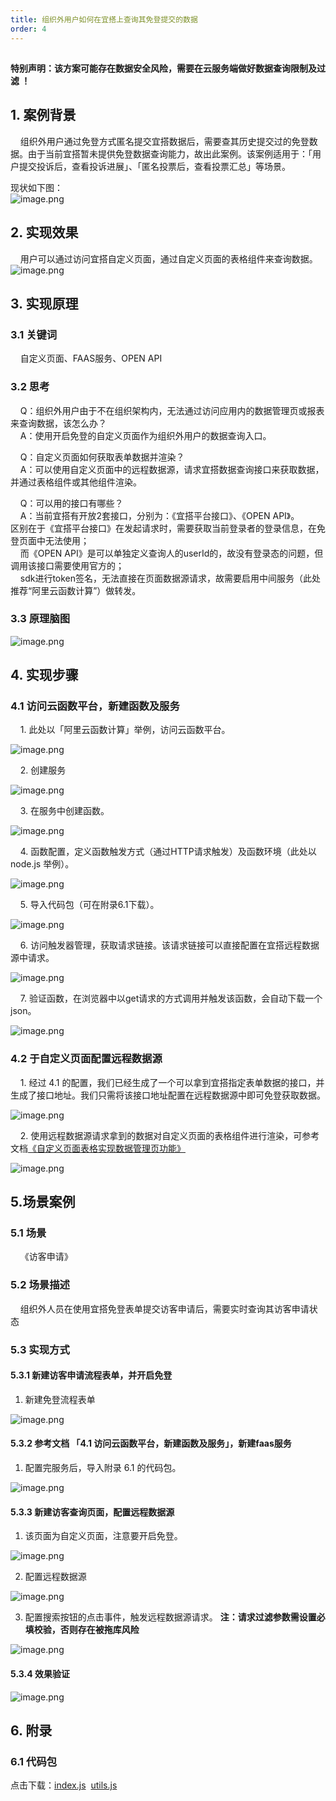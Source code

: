 ```yaml
---
title: 组织外用户如何在宜搭上查询其免登提交的数据
order: 4
---
```


## 
**特别声明：该方案可能存在数据安全风险，需要在云服务端做好数据查询限制及过滤 ！**

## 1. 案例背景
&nbsp;&nbsp;&nbsp;&nbsp;组织外用户通过免登方式匿名提交宜搭数据后，需要查其历史提交过的免登数据。由于当前宜搭暂未提供免登数据查询能力，故出此案例。该案例适用于：「用户提交投诉后，查看投诉进展」、「匿名投票后，查看投票汇总」等场景。

现状如下图：<br />![image.png](https://img.alicdn.com/imgextra/i3/O1CN01zsSRdk1RlCgLASzx8_!!6000000002151-2-tps-1198-476.png)

## 2. 实现效果
&nbsp;&nbsp;&nbsp;&nbsp;用户可以通过访问宜搭自定义页面，通过自定义页面的表格组件来查询数据。<br />![image.png](https://img.alicdn.com/imgextra/i4/O1CN01uTpoYY1ocG6xGYVDe_!!6000000005245-2-tps-1350-490.png)
## 3. 实现原理
### 3.1 关键词
&nbsp;&nbsp;&nbsp;&nbsp;自定义页面、FAAS服务、OPEN API

### 3.2 思考
&nbsp;&nbsp;&nbsp;&nbsp;Q：组织外用户由于不在组织架构内，无法通过访问应用内的数据管理页或报表来查询数据，该怎么办？<br />&nbsp;&nbsp;&nbsp;&nbsp;A：使用开启免登的自定义页面作为组织外用户的数据查询入口。

&nbsp;&nbsp;&nbsp;&nbsp;Q：自定义页面如何获取表单数据并渲染？<br />&nbsp;&nbsp;&nbsp;&nbsp;A：可以使用自定义页面中的远程数据源，请求宜搭数据查询接口来获取数据，并通过表格组件或其他组件渲染。

&nbsp;&nbsp;&nbsp;&nbsp;Q：可以用的接口有哪些？<br />&nbsp;&nbsp;&nbsp;&nbsp;A：当前宜搭有开放2套接口，分别为：《宜搭平台接口》、《OPEN API》。<br />区别在于《宜搭平台接口》在发起请求时，需要获取当前登录者的登录信息，在免登页面中无法使用；<br />&nbsp;&nbsp;&nbsp;&nbsp;而《OPEN API》是可以单独定义查询人的userId的，故没有登录态的问题，但调用该接口需要使用官方的；<br />&nbsp;&nbsp;&nbsp;&nbsp;sdk进行token签名，无法直接在页面数据源请求，故需要启用中间服务（此处推荐“阿里云函数计算”）做转发。

### 3.3 原理脑图
![image.png](https://img.alicdn.com/imgextra/i4/O1CN01ZPpEkE1DsA4yjuRBI_!!6000000000271-2-tps-1350-647.png)
## 4. 实现步骤

### 4.1 访问云函数平台，新建函数及服务

&nbsp;&nbsp;&nbsp;&nbsp;1. 此处以「阿里云函数计算」举例，访问云函数平台。

![image.png](https://img.alicdn.com/imgextra/i1/O1CN01gM0lyA1qxu3nd6cGt_!!6000000005563-2-tps-1350-707.png)

&nbsp;&nbsp;&nbsp;&nbsp;2. 创建服务

![image.png](https://img.alicdn.com/imgextra/i2/O1CN01OT3KVo1cYnjUtiuUz_!!6000000003613-2-tps-1350-711.png)

&nbsp;&nbsp;&nbsp;&nbsp;3. 在服务中创建函数。

![image.png](https://img.alicdn.com/imgextra/i4/O1CN01hY8fY724eZyERctJW_!!6000000007416-2-tps-1350-659.png)

&nbsp;&nbsp;&nbsp;&nbsp;4. 函数配置，定义函数触发方式（通过HTTP请求触发）及函数环境（此处以node.js 举例）。

![image.png](https://img.alicdn.com/imgextra/i2/O1CN01v5cjF025NvBFi6bjg_!!6000000007515-2-tps-1350-788.png)

&nbsp;&nbsp;&nbsp;&nbsp;5. 导入代码包（可在附录6.1下载）。

![image.png](https://img.alicdn.com/imgextra/i2/O1CN01dSvwn21V5IucA3U9U_!!6000000002601-2-tps-1350-708.png)

&nbsp;&nbsp;&nbsp;&nbsp;6. 访问触发器管理，获取请求链接。该请求链接可以直接配置在宜搭远程数据源中请求。

![image.png](https://img.alicdn.com/imgextra/i3/O1CN01NQjyKE1Q69ZPDgWbT_!!6000000001926-2-tps-1350-746.png)

&nbsp;&nbsp;&nbsp;&nbsp;7. 验证函数，在浏览器中以get请求的方式调用并触发该函数，会自动下载一个json。

![image.png](https://img.alicdn.com/imgextra/i2/O1CN01JdgvNP1KT9lTpR5Sx_!!6000000001164-2-tps-1350-827.png)
### 4.2 于自定义页面配置远程数据源

&nbsp;&nbsp;&nbsp;&nbsp;1. 经过 4.1 的配置，我们已经生成了一个可以拿到宜搭指定表单数据的接口，并生成了接口地址。我们只需将该接口地址配置在远程数据源中即可免登获取数据。

![image.png](https://img.alicdn.com/imgextra/i1/O1CN01bpB1Cj1I9nnZwHZWd_!!6000000000851-2-tps-1350-770.png)

&nbsp;&nbsp;&nbsp;&nbsp;2. 使用远程数据源请求拿到的数据对自定义页面的表格组件进行渲染，可参考文档[《自定义页面表格实现数据管理页功能》](https://www.yuque.com/yida/subject/vswqzz)

![image.png](https://img.alicdn.com/imgextra/i4/O1CN01Dr8j3z1SdhoOrx5I9_!!6000000002270-2-tps-1350-633.png)

## 5.场景案例
### 5.1 场景
&nbsp;&nbsp;&nbsp;&nbsp;《访客申请》
### 5.2 场景描述
&nbsp;&nbsp;&nbsp;&nbsp;组织外人员在使用宜搭免登表单提交访客申请后，需要实时查询其访客申请状态

### 5.3 实现方式
#### 5.3.1 新建访客申请流程表单，并开启免登

1. 新建免登流程表单

![image.png](https://img.alicdn.com/imgextra/i3/O1CN01aAYqaJ20x7XfRs0jW_!!6000000006915-2-tps-1350-712.png)

#### 5.3.2 参考文档 「4.1 访问云函数平台，新建函数及服务」，新建faas服务

1. 配置完服务后，导入附录 6.1 的代码包。

![image.png](https://img.alicdn.com/imgextra/i3/O1CN01T3xICp1jD0Bw9gJyO_!!6000000004513-2-tps-1350-660.png)

#### 5.3.3 新建访客查询页面，配置远程数据源

1. 该页面为自定义页面，注意要开启免登。

![image.png](https://img.alicdn.com/imgextra/i4/O1CN01AdsYRm1vCL0IiPKaW_!!6000000006136-2-tps-1350-393.png)

2. 配置远程数据源

![image.png](https://img.alicdn.com/imgextra/i1/O1CN01mt3j801lSEasheHjn_!!6000000004817-2-tps-1350-709.png)

3. 配置搜索按钮的点击事件，触发远程数据源请求。 **注：请求过滤参数需设置必填校验，否则存在被拖库风险**

![image.png](https://img.alicdn.com/imgextra/i1/O1CN01C3Rgol1kTJuvHbL0T_!!6000000004684-2-tps-1350-710.png)


#### 5.3.4 效果验证
![image.png](https://img.alicdn.com/imgextra/i1/O1CN01vx22D71HP5OhwA210_!!6000000000749-2-tps-1350-490.png)
## 6. 附录
### 6.1 代码包
点击下载：[index.js](https://www.yuque.com/attachments/yuque/0/2022/js/400515/1647851258784-f31fff54-6e99-4b8d-a881-0bfd784567e8.js?_lake_card=%7B%22src%22%3A%22https%3A%2F%2Fwww.yuque.com%2Fattachments%2Fyuque%2F0%2F2022%2Fjs%2F400515%2F1647851258784-f31fff54-6e99-4b8d-a881-0bfd784567e8.js%22%2C%22name%22%3A%22index.js%22%2C%22size%22%3A7516%2C%22type%22%3A%22text%2Fjavascript%22%2C%22ext%22%3A%22js%22%2C%22status%22%3A%22done%22%2C%22taskId%22%3A%22u2f70a49c-1dea-4ede-acd3-3239729459f%22%2C%22taskType%22%3A%22upload%22%2C%22id%22%3A%22ucf8071c6%22%2C%22card%22%3A%22file%22%7D)&nbsp;&nbsp;[utils.js](https://www.yuque.com/attachments/yuque/0/2022/js/400515/1647851258778-7c71c8d7-e5fb-461d-ba86-8fdf2adc5ec7.js?_lake_card=%7B%22src%22%3A%22https%3A%2F%2Fwww.yuque.com%2Fattachments%2Fyuque%2F0%2F2022%2Fjs%2F400515%2F1647851258778-7c71c8d7-e5fb-461d-ba86-8fdf2adc5ec7.js%22%2C%22name%22%3A%22utils.js%22%2C%22size%22%3A2118%2C%22type%22%3A%22text%2Fjavascript%22%2C%22ext%22%3A%22js%22%2C%22status%22%3A%22done%22%2C%22taskId%22%3A%22uccb9d7b9-7481-4043-8f58-bca3b80ffa7%22%2C%22taskType%22%3A%22upload%22%2C%22id%22%3A%22u67de172f%22%2C%22card%22%3A%22file%22%7D)


## 
